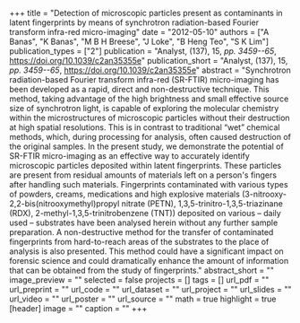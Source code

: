 +++
title = "Detection of microscopic particles present as contaminants in latent fingerprints by means of synchrotron radiation-based Fourier transform infra-red micro-imaging"
date = "2012-05-10"
authors = ["A Banas", "K Banas", "M B H Breese", "J Loke", "B Heng Teo", "S K Lim"]
publication_types = ["2"]
publication = "Analyst, (137), 15, _pp. 3459--65_, https://doi.org/10.1039/c2an35355e"
publication_short = "Analyst, (137), 15, _pp. 3459--65_, https://doi.org/10.1039/c2an35355e"
abstract = "Synchrotron radiation-based Fourier transform infra-red (SR-FTIR) micro-imaging has been developed as a rapid, direct and non-destructive technique. This method, taking advantage of the high brightness and small effective source size of synchrotron light, is capable of exploring the molecular chemistry within the microstructures of microscopic particles without their destruction at high spatial resolutions. This is in contrast to traditional “wet” chemical methods, which, during processing for analysis, often caused destruction of the original samples. In the present study, we demonstrate the potential of SR-FTIR micro-imaging as an effective way to accurately identify microscopic particles deposited within latent fingerprints. These particles are present from residual amounts of materials left on a person's fingers after handling such materials. Fingerprints contaminated with various types of powders, creams, medications and high explosive materials (3-nitrooxy-2,2-bis(nitrooxymethyl)propyl nitrate (PETN), 1,3,5-trinitro-1,3,5-triazinane (RDX), 2-methyl-1,3,5-trinitrobenzene (TNT)) deposited on various – daily used – substrates have been analysed herein without any further sample preparation. A non-destructive method for the transfer of contaminated fingerprints from hard-to-reach areas of the substrates to the place of analysis is also presented. This method could have a significant impact on forensic science and could dramatically enhance the amount of information that can be obtained from the study of fingerprints."
abstract_short = ""
image_preview = ""
selected = false
projects = []
tags = []
url_pdf = ""
url_preprint = ""
url_code = ""
url_dataset = ""
url_project = ""
url_slides = ""
url_video = ""
url_poster = ""
url_source = ""
math = true
highlight = true
[header]
image = ""
caption = ""
+++
